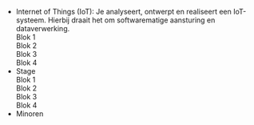 * Internet of Things (IoT): Je analyseert, ontwerpt en realiseert een IoT-systeem. Hierbij draait het om softwarematige aansturing en dataverwerking.  
Blok 1  
Blok 2  
Blok 3  
Blok 4  
* Stage  
Blok 1  
Blok 2  
Blok 3  
Blok 4  
* Minoren